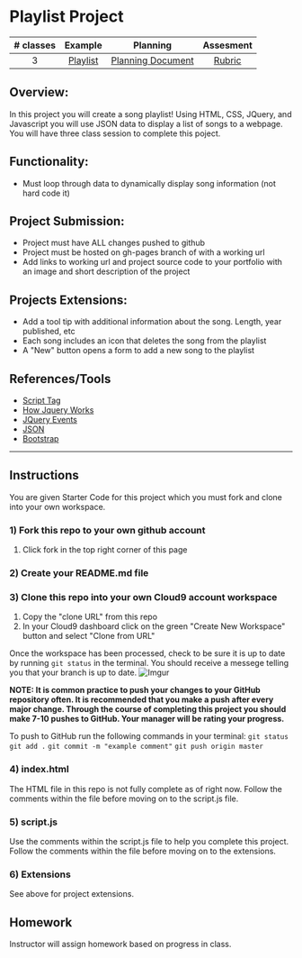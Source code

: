 # Playlist Project

| # classes|Example|Planning|Assesment|
|:--:|:--:|:--:|:--:|
| 3 |[Playlist](https://ScriptEdcurriculum.github.io//advanced_playlist_solution/)|[Planning Document](https://docs.google.com/document/d/1JBjicVmEc6TKg-6Mz4ET407vgrdO0nd6vUjBUftkJ4M/edit)|[Rubric](https://docs.google.com/document/d/1BlL6dLk1Yzt_QB9pKoHh9si7VRjGPXwAc5NuZP_y0DU/edit)|

## Overview:
In this project you will create a song playlist! Using HTML, CSS, JQuery, and Javascript you will use JSON data to display a list of songs to a webpage. You will have three class session to complete this poject.

## Functionality:
* Must loop through data to dynamically display song information (not hard code it)

## Project Submission:
* Project must have ALL changes pushed to github
* Project must be hosted on gh-pages branch of with a working url
* Add links to working url and project source code to your portfolio with an image and short description of the project

## Projects Extensions:
* Add a tool tip with additional information about the song. Length, year published, etc
* Each song includes an icon that deletes the song from the playlist
* A "New" button opens a form to add a new song to the playlist

## References/Tools
* [Script Tag](http://javascript.crockford.com/script.html)
* [How Jquery Works](http://learn.jquery.com/about-jquery/how-jquery-works/)
* [JQuery Events](http://api.jquery.com/category/events/)
* [JSON](https://www.w3schools.com/js/js_json.asp)
* [Bootstrap](http://getbootstrap.com/getting-started/)

***
## Instructions

You are given Starter Code for this project which you must fork and clone into your own workspace.

### 1) Fork this repo to your own github account
1. Click fork in the top right corner of this page

### 2) Create your README.md file

### 3) Clone this repo into your own Cloud9 account workspace
1. Copy the "clone URL" from this repo
2. In your Cloud9 dashboard click on the green "Create New Workspace" button and select "Clone from URL"

Once the workspace has been processed, check to be sure it is up to date by running ` git status ` in the terminal. You should receive a messege telling you that your branch is up to date.
![Imgur](http://i.imgur.com/RKdsduL.png)

**NOTE: It is common practice to push your changes to your GitHub repository often. It is recommended that you make a push after every major change. Through the course of completing this project you should make 7-10 pushes to GitHub. Your manager will be rating your progress.**

To push to GitHub run the following commands in your terminal:
`git status`
`git add .`
`git commit -m "example comment"`
`git push origin master`

### 4) index.html
The HTML file in this repo is not fully complete as of right now. Follow the comments within the file before moving on to the script.js file.

### 5) script.js
Use the comments within the script.js file to help you complete this project. Follow the comments within the file before moving on to the extensions.

### 6) Extensions
See above for project extensions.


## Homework
Instructor will assign homework based on progress in class.

